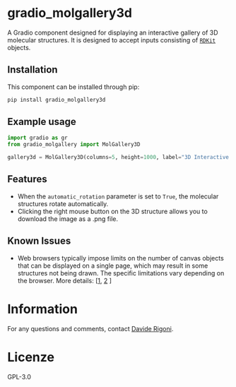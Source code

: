 
# gradio_molgallery3d
A Gradio component designed for displaying an interactive gallery of 3D molecular structures. It is designed to accept inputs consisting of [`RDKit`](https://www.rdkit.org/docs/source/rdkit.Chem.rdchem.html#rdkit.Chem.rdchem.Mol) objects.

## Installation
This component can be installed through pip:
```bash
pip install gradio_molgallery3d
```

## Example usage

```python
import gradio as gr
from gradio_molgallery import MolGallery3D

gallery3d = MolGallery3D(columns=5, height=1000, label="3D Interactive Structures", automatic_rotation=True)
```

## Features

* When the `automatic_rotation` parameter is set to `True`, the molecular structures rotate automatically.
* Clicking the right mouse button on the 3D structure allows you to download the image as a .png file.

## Known Issues

* Web browsers typically impose limits on the number of canvas objects that can be displayed on a single page, which may result in some structures not being drawn. The specific limitations vary depending on the browser. More details: [[1](https://stackoverflow.com/questions/59140439/allowing-more-webgl-contexts), [2](https://webglfundamentals.org/webgl/lessons/webgl-multiple-views.html#:%7E:text=Another%20issue%20is%20most%20browsers,that%20covers%20the%20entire%20window.) ]

# Information
For any questions and comments, contact [Davide Rigoni](mailto:davide.rigoni.1@unipd.it).

# Licenze
GPL-3.0
